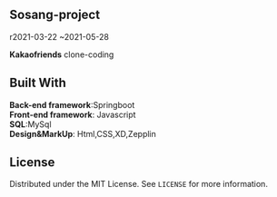 
## Sosang-project		
r2021-03-22 ~2021-05-28

**Kakaofriends** clone-coding

## Built With

**Back-end framework**:Springboot  
**Front-end framework**: Javascript  
**SQL**:MySql  
**Design&MarkUp**: Html,CSS,XD,Zepplin  

##  License
Distributed under the MIT License. See `LICENSE` for more information.
